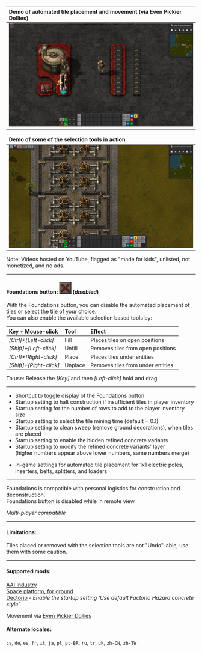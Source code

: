 |Demo of automated tile placement and movement (via Even Pickier Dollies)|
|:----|
|[![](https://github.com/0n0w1c/Foundations/blob/main/graphics/thumbnails/place-thumbnail.png?raw=true)](https://www.youtube.com/embed/n1DdTgi3gu4)|

&NewLine;
&NewLine;

|Demo of some of the selection tools in action|
|:----|
|[![](https://github.com/0n0w1c/Foundations/blob/main/graphics/thumbnails/tools-thumbnail.png?raw=true)](https://www.youtube.com/embed/-miukT1D6n0)|

&NewLine;
&NewLine;

Note: Videos hosted on YouTube, flagged as "made for kids", unlisted, not monetized, and no ads.  

---

&NewLine;

#### Foundations button: ![](https://github.com/0n0w1c/Foundations/blob/main/graphics/icons/disabled_32x32.png?raw=true) (*disabled*)

With the Foundations button, you can disable the automated placement of tiles or select the tile of your choice.  
You can also enable the available selection based tools by:  

| Key + Mouse-click       | Tool    | Effect                            |
| :---------------------- | :------ | :-------------------------------- |
| *[Ctrl]+[Left-click]*   | Fill    | Places tiles on open positions    |
| *[Shift]+[Left-click]*  | Unfill  | Removes tiles from open positions |
| *[Ctrl]+[Right-click]*  | Place   | Places tiles under entities       |
| *[Shift]+[Right-click]* | Unplace | Removes tiles from under entities |

To use: Release the *[Key]* and then *[Left-click]* hold and drag.  

---

* Shortcut to toggle display of the Foundations button  
* Startup setting to halt construction if insufficient tiles in player inventory  
* Startup setting for the number of rows to add to the player inventory size  
* Startup setting to select the tile mining time (default = 0.1)  
* Startup setting to clean sweep (remove ground decorations), when tiles are placed  
* Startup setting to enable the hidden refined concrete variants  
* Startup setting to modify the refined concrete variants' [layer](https://mods.factorio.com/mod/Foundations/faq)  
  (higher numbers appear above lower numbers, same numbers merge)  

&NewLine;

* In-game settings for automated tile placement for 1x1 electric poles, inserters, belts, splitters, and loaders  

---

Foundations is compatible with personal logistics for construction and deconstruction.  
Foundations button is disabled while in remote view.  

*Multi-player compatible*

---

#### Limitations:  
Tiles placed or removed with the selection tools are not "Undo"-able, use them with some caution.  

---

#### Supported mods:
[AAI Industry](https://mods.factorio.com/mod/aai-industry)  
[Space platform, for ground](https://mods.factorio.com/mod/space-platform-for-ground)  
[Dectorio](https://mods.factorio.com/mod/Dectorio) - *Enable the startup setting 'Use default Factorio Hazard concrete style'*  

Movement via [Even Pickier Dollies](https://mods.factorio.com/mod/even-pickier-dollies)  

#### Alternate locales:  
`cs`, `de`, `es`, `fr`, `it`, `ja`, `pl`, `pt-BR`, `ru`, `tr`, `uk`, `zh-CN`, `zh-TW`
